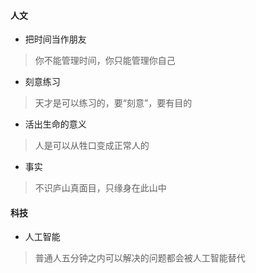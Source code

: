 #### 人文
* 把时间当作朋友
> 你不能管理时间，你只能管理你自己
* 刻意练习
> 天才是可以练习的，要“刻意”，要有目的
* 活出生命的意义
> 人是可以从牲口变成正常人的
* 事实
> 不识庐山真面目，只缘身在此山中

#### 科技
* 人工智能
> 普通人五分钟之内可以解决的问题都会被人工智能替代
